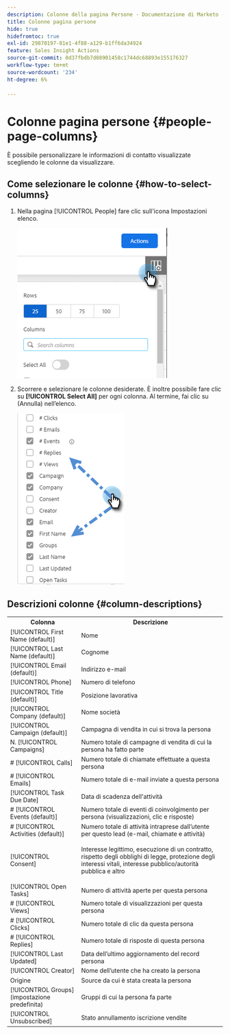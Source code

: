 ```yaml
---
description: Colonne della pagina Persone - Documentazione di Marketo - Documentazione del prodotto
title: Colonne pagina persone
hide: true
hidefromtoc: true
exl-id: 29870197-81e1-4f88-a129-b1ff6da34924
feature: Sales Insight Actions
source-git-commit: 0d37fbdb7d08901458c1744dc68893e155176327
workflow-type: tm+mt
source-wordcount: '234'
ht-degree: 6%

---
```


# Colonne pagina persone {#people-page-columns}

È possibile personalizzare le informazioni di contatto visualizzate scegliendo le colonne da visualizzare.

## Come selezionare le colonne {#how-to-select-columns}

1. Nella pagina [!UICONTROL People] fare clic sull&#39;icona Impostazioni elenco.

   ![](assets/people-page-columns-1.png)

1. Scorrere e selezionare le colonne desiderate. È inoltre possibile fare clic su **[!UICONTROL Select All]** per ogni colonna. Al termine, fai clic su (Annulla) nell’elenco.

   ![](assets/people-page-columns-2.png)

## Descrizioni colonne {#column-descriptions}

<table> 
 <colgroup> 
  <col> 
  <col> 
 </colgroup> 
 <tbody> 
  <tr> 
   <th>Colonna</th> 
   <th>Descrizione</th> 
  </tr> 
  <tr> 
   <td>[!UICONTROL First Name (default)]</td> 
   <td>Nome</td> 
  </tr> 
  <tr> 
   <td>[!UICONTROL Last Name (default)]</td> 
   <td>Cognome</td> 
  </tr> 
  <tr> 
   <td colspan="1">[!UICONTROL Email (default)]</td> 
   <td colspan="1">Indirizzo e-mail</td> 
  </tr> 
  <tr> 
   <td colspan="1">[!UICONTROL Phone]</td> 
   <td colspan="1">Numero di telefono</td> 
  </tr> 
  <tr> 
   <td colspan="1">[!UICONTROL Title (default)]</td> 
   <td colspan="1">Posizione lavorativa</td> 
  </tr> 
  <tr> 
   <td>[!UICONTROL Company (default)]</td> 
   <td>Nome società</td> 
  </tr> 
  <tr> 
   <td>[!UICONTROL Campaign (default)]</td> 
   <td>Campagna di vendita in cui si trova la persona</td> 
  </tr> 
  <tr> 
   <td>N. [!UICONTROL Campaigns]</td> 
   <td>Numero totale di campagne di vendita di cui la persona ha fatto parte</td> 
  </tr> 
  <tr> 
   <td># [!UICONTROL Calls]</td> 
   <td>Numero totale di chiamate effettuate a questa persona</td> 
  </tr> 
  <tr> 
   <td># [!UICONTROL Emails]</td> 
   <td>Numero totale di e-mail inviate a questa persona</td> 
  </tr> 
  <tr> 
   <td>[!UICONTROL Task Due Date]</td> 
   <td>Data di scadenza dell'attività</td> 
  </tr> 
  <tr> 
   <td># [!UICONTROL Events (default)]</td> 
   <td>Numero totale di eventi di coinvolgimento per persona (visualizzazioni, clic e risposte)</td> 
  </tr> 
  <tr> 
   <td># [!UICONTROL Activities (default)]</td> 
   <td>Numero totale di attività intraprese dall’utente per questo lead (e-mail, chiamate e attività)</td> 
  </tr> 
  <tr> 
   <td>[!UICONTROL Consent]</td> 
   <td><p>Interesse legittimo, esecuzione di un contratto, rispetto degli obblighi di legge, protezione degli interessi vitali, interesse pubblico/autorità pubblica e altro</p></td> 
  </tr> 
  <tr> 
   <td>[!UICONTROL Open Tasks]</td> 
   <td>Numero di attività aperte per questa persona</td> 
  </tr> 
  <tr> 
   <td># [!UICONTROL Views]</td> 
   <td>Numero totale di visualizzazioni per questa persona</td> 
  </tr> 
  <tr> 
   <td># [!UICONTROL Clicks]</td> 
   <td>Numero totale di clic da questa persona</td> 
  </tr> 
  <tr> 
   <td># [!UICONTROL Replies]</td> 
   <td>Numero totale di risposte di questa persona</td> 
  </tr> 
  <tr> 
   <td>[!UICONTROL Last Updated]</td> 
   <td>Data dell’ultimo aggiornamento del record persona</td> 
  </tr> 
  <tr> 
   <td>[!UICONTROL Creator]</td> 
   <td>Nome dell’utente che ha creato la persona</td> 
  </tr> 
  <tr> 
   <td>Origine</td> 
   <td>Source da cui è stata creata la persona</td> 
  </tr> 
  <tr> 
   <td>[!UICONTROL Groups] (impostazione predefinita)</td> 
   <td>Gruppi di cui la persona fa parte</td> 
  </tr> 
  <tr> 
   <td colspan="1">[!UICONTROL Unsubscribed]</td> 
   <td colspan="1">Stato annullamento iscrizione vendite</td> 
  </tr> 
 </tbody> 
</table>
